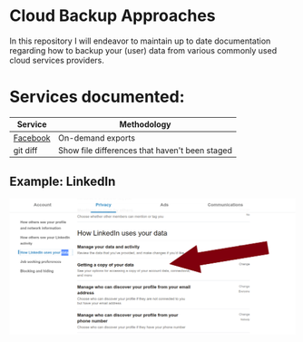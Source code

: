 # Cloud Backup Approaches
In this repository I will endeavor to maintain up to date documentation regarding how to backup your (user) data from various commonly used cloud services providers. 

# Services documented:

| Service | Methodology |
| --- | --- |
| [Facebook](https://github.com/danielrosehilljlm/CloudBackupApproaches/blob/master/Facebook.md) | On-demand exports |
| git diff | Show file differences that haven't been staged |

## Example: LinkedIn

![LinkedIn](/images/0108.png)
